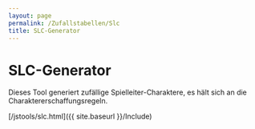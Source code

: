 ```yaml
---
layout: page
permalink: /Zufallstabellen/Slc
title: SLC-Generator
---
```


# SLC-Generator

Dieses Tool generiert zufällige Spielleiter-Charaktere, es hält sich an die Charaktererschaffungsregeln.

[/jstools/slc.html]({{ site.baseurl }}/Include)
